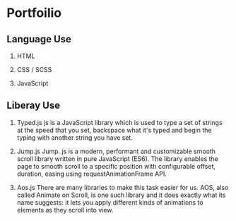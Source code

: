 # Portfoilio

Language Use
-------------------
1) HTML

2) CSS / SCSS

3) JavaScript


Liberay Use
-------------------
1) Typed.js
    js is a JavaScript library which is used to type a set of strings at the speed that you set, backspace what it's typed and begin the typing with another string you have set.
            <link
      rel="stylesheet"
      href="https://gigabyte5671.github.io/AutoType/dist/autotype.min.css"
    />

2) Jump.js
    Jump. js is a modern, performant and customizable smooth scroll library written in pure JavaScript (ES6). The library enables the page to smooth scroll to a specific position with configurable offset, duration, easing using requestAnimationFrame API.

3) Aos.js
    There are many libraries to make this task easier for us. AOS, also called Animate on Scroll, is one such library and it does exactly what its name suggests: it lets you apply different kinds of animations to elements as they scroll into view.
         <link rel="stylesheet" href="https://unpkg.com/aos@next/dist/aos.css" />